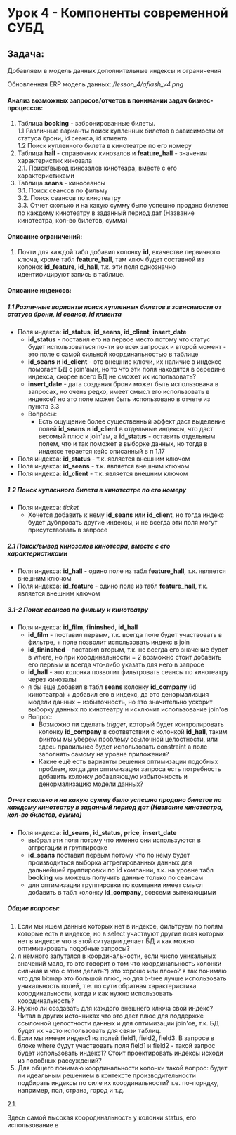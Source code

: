 
# Урок 4 -  Компоненты современной СУБД 

## Задача:

Добавляем в модель данных дополнительные индексы и ограничения

Обновленная ERP модель данных: */lesson_4/afiash_v4.png*

#### Анализ возможных запросов/отчетов в понимании задач бизнес-процессов:

1. Таблица **booking** - забронированные билеты.    
    1.1 Различные варианты поиск купленных билетов в зависимости от статуса брони, id сеанса, id клиента  
    1.2 Поиск купленного билета в кинотеатре по его номеру
2. Таблица **hall** - справочник кинозалов и **feature_hall** - значения характеристик кинозала  
    2.1. Поиск/вывод кинозалов кинотеара, вместе с его характеристиками  
3. Таблица **seans** - киносеансы  
3.1. Поиск сеансов по фильму  
3.2. Поиск сеансов по кинотеатру  
3.3. Отчет сколько и на какую сумму было успешно продано билетов по каждому кинотеатру в заданный период дат (Название кинотеатра, кол-во билетов, сумма)

#### Описание ограничений:
1. Почти для каждой табл добавил колонку **id**, вкачестве первичного ключа, кроме табл **feature_hall**, 
там ключ будет составной из колонок **id_feature**, **id_hall**, т.к. эти поля однозначно идентифицируют запись в таблице. 

#### Описание индексов:
#####  1.1 Различные варианты поиск купленных билетов в зависимости от статуса брони, id сеанса, id клиента
* Поля индекса: **id_status**, **id_seans**, **id_client**, **insert_date**
    * **id_status** - поставил его на первое место потому что статус будет использоваться почти во всех запросах 
    и второй момент - это поле с самой сильной координальностью в таблице
    * **id_seans** и **id_client** - это внешние ключи, их наличие в индексе помогает БД с join'ами, 
    но то что эти поля находятся в середине индекса, скорее всего БД не сможет их использовать?
    * **insert_date** - дата создания брони может быть использована в запросах, но очень редко, 
    имеет смысл его использовать в индексе? но это поле может быть использовано в отчете из пункта 3.3 
    * Вопросы:
        * Есть ощущение более существенный эффект даст выделение полей **id_seans** и **id_client** в отдельные индексы, 
        что даст весомый плюс к join'ам, а **id_status** - оставить отдельным полем, что и так поможет в выборке данных, 
        но тогда в индексе терается кейс описанный в п 1.17
* Поля индекса: **id_status** - т.к. является внешним ключом
* Поля индекса: **id_seans** - т.к. является внешним ключом
* Поля индекса: **id_client** - т.к. является внешним ключом
#####  1.2 Поиск купленного билета в кинотеатре по его номеру
* Поля индекса: *ticket* 
    * Хочется добавить к нему **id_seans** или **id_client**, но тогда индекс будет дублровать другие индексы, 
    и не всегда эти поля могут присутствовать в запросе 
#####  2.1 Поиск/вывод кинозалов кинотеара, вместе с его характеристиками
* Поля индекса: **id_hall** - одино поле из табл **feature_hall**, т.к. является внешним ключом
* Поля индекса: **id_feature** - одино поле из табл **feature_hall**, т.к. является внешним ключом
#####  3.1-2 Поиск сеансов по фильму и кинотеатру
* Поля индекса: **id_film**, **fininshed**, **id_hall**
    * **id_film** - поставил первым, т.к. всегда поле будет участвовать в фильтре, + поле позволит использовать индекс в join
    * **id_fininshed** - поставил вторым, т.к. не всегда его значение будет в where, 
    но при координальности = 2 возможно стоит добавить его первым и всегда что-либо указать для него в запросе
    * **id_hall** - это колонка позволит фильтровать сеансы по кинотеатру через кинозалы
    * я бы еще добавил в табл **seans** колонку **id_company** (id кинотеатра) + добавил его в индекс, 
    да это денормализция модели данных + избыточность, 
    но это значительно ускорит выборку данных по кинотеатру и исключит использование join'ов
    * Вопрос:
        * Возможно ли сделать *trigger*, который будет контролировать колонку **id_company** в соответствии с колонкой **id_hall**, 
        таким финтом мы уберем проблему ссылочной целостности, 
        или здесь правильнее будет использовать constraint а поле заполнять самому на уровне приложения?
        *  Какие ещё есть варианты решения оптимизации подобных проблем, 
        когда для оптимизации запроса есть потребность добавить колонку добавляющую избыточность и денормализацию модели данных?
         
#####  Отчет сколько и на какую сумму было успешно продано билетов по каждому кинотеатру в заданный период дат (Название кинотеатра, кол-во билетов, сумма)
* Поля индекса: **id_seans**, **id_status**, **price**, **insert_date**
    * выбрал эти поля потому что именно они используются в аггрегации и группировке
    * **id_seans** поставил первым потому что по нему будет производиться выборка аггрегированных данных 
    для дальнейшей группировки по id компании, т.к. на уровне табл **booking** мы можешь получить данные только по сеансам
    * для оптимизации группировки по компании имеет смысл добавить в табл колонку **id_company**, совсеми вытекающими

##### Общие вопросы: 
1. Если мы ищем данные которых нет в индексе, фильтруем по полям которые есть в индексе, 
но в select участвуют другие поля которых нет в индексе
что в этой ситуации делает БД и как можно оптимизировать подобные запросы?
2. я немного запутался в координальности, если число уникальных значений мало, 
то это говорит о том что координальность колонки сильная и что с этим делать?) это хорошо или плохо? 
я так понимаю что для bitmap это большой плюс, но для b-tree лучше использовать уникальность полей, 
т.е. по сути обратная характеристика координальности, когда и как нужно использовать координальность?
3. Нужно ли создавать для каждого внешнего ключа свой индекс? 
Читал в других источниках что это дает плюс для поддержке ссылочной целостности данных и для оптимизации join'ов, 
т.к. БД будет их часто использовать для связи таблиц.
4. Если мы имеем индекс1 из полей field1, field2, field3. В запросе в блоке where будут участвовать поля field1 и field2 - такой запрос будет использовать индекс1? 
Стоит проектировать индексы исходи из подобных рассуждений?
5. Для общего понимаю координальности колонки такой вопрос: будет ли идеальным решением в контексте производительности
подбирать индексы по силе их координальности? т.е. по-порядку, например, пол, страна, город и т.д.


        


2.1. 

Здесь самой высокая коородинальность у колонки status, его использование в
